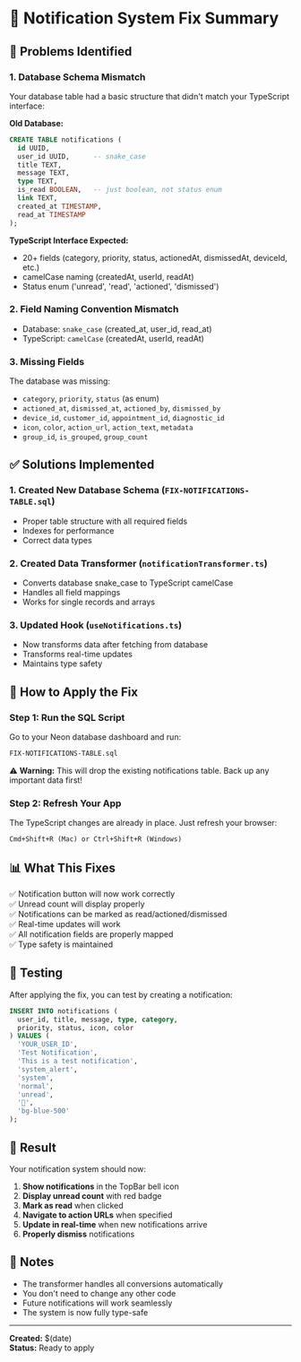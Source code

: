 # 🔔 Notification System Fix Summary

## 🔴 Problems Identified

### 1. **Database Schema Mismatch**
Your database table had a basic structure that didn't match your TypeScript interface:

**Old Database:**
```sql
CREATE TABLE notifications (
  id UUID,
  user_id UUID,      -- snake_case
  title TEXT,
  message TEXT,
  type TEXT,
  is_read BOOLEAN,   -- just boolean, not status enum
  link TEXT,
  created_at TIMESTAMP,
  read_at TIMESTAMP
);
```

**TypeScript Interface Expected:**
- 20+ fields (category, priority, status, actionedAt, dismissedAt, deviceId, etc.)
- camelCase naming (createdAt, userId, readAt)
- Status enum ('unread', 'read', 'actioned', 'dismissed')

### 2. **Field Naming Convention Mismatch**
- Database: `snake_case` (created_at, user_id, read_at)
- TypeScript: `camelCase` (createdAt, userId, readAt)

### 3. **Missing Fields**
The database was missing:
- `category`, `priority`, `status` (as enum)
- `actioned_at`, `dismissed_at`, `actioned_by`, `dismissed_by`
- `device_id`, `customer_id`, `appointment_id`, `diagnostic_id`
- `icon`, `color`, `action_url`, `action_text`, `metadata`
- `group_id`, `is_grouped`, `group_count`

## ✅ Solutions Implemented

### 1. **Created New Database Schema** (`FIX-NOTIFICATIONS-TABLE.sql`)
- Proper table structure with all required fields
- Indexes for performance
- Correct data types

### 2. **Created Data Transformer** (`notificationTransformer.ts`)
- Converts database snake_case to TypeScript camelCase
- Handles all field mappings
- Works for single records and arrays

### 3. **Updated Hook** (`useNotifications.ts`)
- Now transforms data after fetching from database
- Transforms real-time updates
- Maintains type safety

## 🚀 How to Apply the Fix

### Step 1: Run the SQL Script
Go to your Neon database dashboard and run:
```bash
FIX-NOTIFICATIONS-TABLE.sql
```

⚠️ **Warning:** This will drop the existing notifications table. Back up any important data first!

### Step 2: Refresh Your App
The TypeScript changes are already in place. Just refresh your browser:
```
Cmd+Shift+R (Mac) or Ctrl+Shift+R (Windows)
```

## 📊 What This Fixes

✅ Notification button will now work correctly  
✅ Unread count will display properly  
✅ Notifications can be marked as read/actioned/dismissed  
✅ Real-time updates will work  
✅ All notification fields are properly mapped  
✅ Type safety is maintained  

## 🧪 Testing

After applying the fix, you can test by creating a notification:

```sql
INSERT INTO notifications (
  user_id, title, message, type, category, 
  priority, status, icon, color
) VALUES (
  'YOUR_USER_ID',
  'Test Notification',
  'This is a test notification',
  'system_alert',
  'system',
  'normal',
  'unread',
  '🔔',
  'bg-blue-500'
);
```

## 🎯 Result

Your notification system should now:
1. **Show notifications** in the TopBar bell icon
2. **Display unread count** with red badge
3. **Mark as read** when clicked
4. **Navigate to action URLs** when specified
5. **Update in real-time** when new notifications arrive
6. **Properly dismiss** notifications

## 📝 Notes

- The transformer handles all conversions automatically
- You don't need to change any other code
- Future notifications will work seamlessly
- The system is now fully type-safe

---

**Created:** $(date)  
**Status:** Ready to apply

